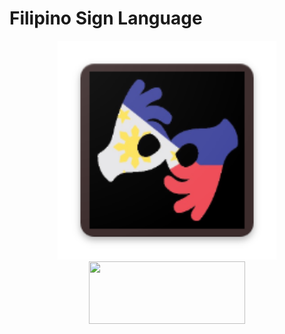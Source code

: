 # Filipino Sign Language
<center>
<a href="https://play.google.com/store/apps/details?id=com.bcs.fsl.filipinosignlanguage">
  <img src="https://raw.githubusercontent.com/JaeNuguid/Filipino-Sign-Language/master/FilipinoSignLanguageApp/app/src/main/res/mipmap-xxxhdpi/ic_launcher.png" width="350" height="350"/>

<a href="https://play.google.com/store/apps/details?id=com.bcs.fsl.filipinosignlanguage">
  <img src="https://play.google.com/intl/en_us/badges/images/generic/en_badge_web_generic.png" width="250" height="100"/>
</center>
